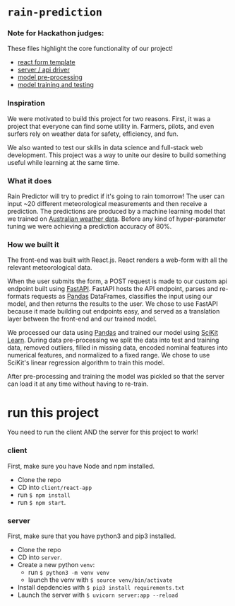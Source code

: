 # `rain-prediction`
### Note for Hackathon judges:
These files highlight the core functionality of our project!
- [react form template](https://github.com/jbkroner/rain-prediction/blob/master/client/react-app/src/components/TestForm.jsx)
- [server / api driver](https://github.com/jbkroner/rain-prediction/blob/master/server/server.py)
- [model pre-processing](https://github.com/jbkroner/rain-prediction/blob/master/server/model/preprocessing.py)
- [model training and testing](https://github.com/jbkroner/rain-prediction/blob/master/server/model/train.py)


### Inspiration
We were motivated to build this project for two reasons.  First, it was a project that everyone can find some utility in.  Farmers, pilots, and even surfers rely on weather data for safety, efficiency, and fun.  

We also wanted to test our skills in data science and full-stack web development.  This project was a way to unite our desire to build something useful while learning at the same time. 

### What it does
Rain Predictor will try to predict if it's going to rain tomorrow!  The user can input ~20 different meteorological measurements and then receive a prediction.  The predictions are produced by a machine learning model that we trained on [Australian weather data](https://www.kaggle.com/jsphyg/weather-dataset-rattle-package).  Before any kind of hyper-parameter tuning we were achieving a prediction accuracy of 80%.

### How we built it
The front-end was built with React.js.  React renders a web-form with all the relevant meteorological data.

When the user submits the form, a POST request is made to our custom api endpoint built using [FastAPI](https://fastapi.tiangolo.com/).  FastAPI hosts the API endpoint, parses and re-formats requests as [Pandas](https://pandas.pydata.org/) DataFrames, classifies the input using our model, and then returns the results to the user.  We chose to use FastAPI because it made building out endpoints easy, and served as a translation layer between the front-end and our trained model. 

We processed our data using [Pandas](https://pandas.pydata.org/) and trained our model using [SciKit Learn](https://www.kaggle.com/jsphyg/weather-dataset-rattle-package).  During data pre-processing we split the data into test and training data, removed outliers, filled in missing data, encoded nominal features into numerical features, and normalized to a fixed range.  We chose to use  SciKit's linear regression algorithm to train this model.

After pre-processing and training the model was pickled so that the server can load it at any time without having to re-train.  

# run this project
You need to run the client AND the server for this project to work!

### client
First, make sure you have Node and npm installed. 

- Clone the repo
- CD into `client/react-app`
- run `$ npm install`
- run `$ npm start`.

### server
First, make sure that you have python3 and pip3 installed. 
- Clone the repo
- CD into `server`. 
- Create a new python `venv`:
  - run `$ python3 -m venv venv`
  - launch the venv with `$ source venv/bin/activate`
- Install depdencies with `$ pip3 install requirements.txt`
- Launch the server with `$ uvicorn server:app --reload`
